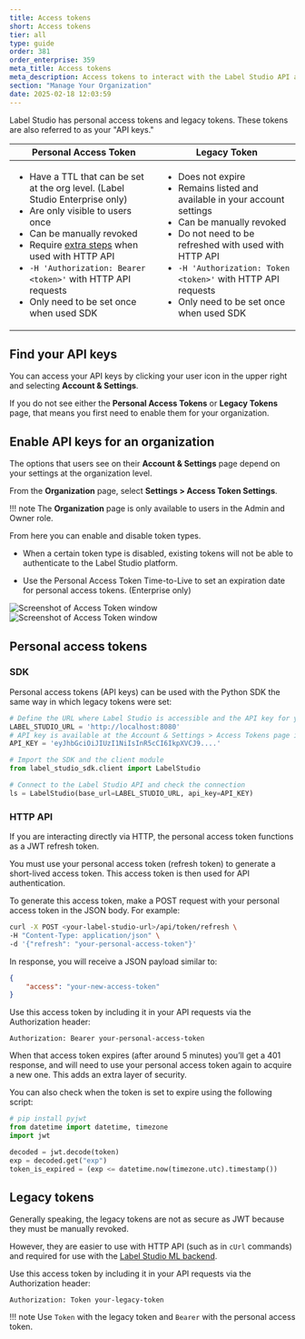 ```yaml
---
title: Access tokens
short: Access tokens
tier: all
type: guide
order: 381
order_enterprise: 359
meta_title: Access tokens
meta_description: Access tokens to interact with the Label Studio API and SDK. 
section: "Manage Your Organization"
date: 2025-02-18 12:03:59
---
```


Label Studio has personal access tokens and legacy tokens. These tokens are also referred to as your "API keys." 

<table>
<thead>
  <tr>
    <th>Personal Access Token</th>
    <th>Legacy Token</th>
  </tr>
  </thead>
  <tr>
  <td>
    <ul>
        <li>Have a TTL that can be set at the org level. (Label Studio Enterprise only)
        <li>Are only visible to users once
        <li>Can be manually revoked
        <li>Require <a href="#HTTP-API">extra steps</a> when used with HTTP API
        <li> <code>-H 'Authorization: Bearer &lt;token&gt;'</code> with HTTP API requests
        <li>Only need to be set once when used SDK
    </ul>
  </td>
  <td>
    <ul>
        <li>Does not expire
        <li>Remains listed and available in your account settings
        <li>Can be manually revoked
        <li>Do not need to be refreshed with used with HTTP API
        <li> <code>-H 'Authorization: Token  &lt;token&gt;'</code> with HTTP API requests
        <li>Only need to be set once when used SDK
    </ul>
  </td>
  </tr>
</table>

## Find your API keys

You can access your API keys by clicking your user icon in the upper right and selecting **Account & Settings**. 

If you do not see either the **Personal Access Tokens** or **Legacy Tokens** page, that means you first need to enable them for your organization.

## Enable API keys for an organization

The options that users see on their **Account & Settings** page depend on your settings at the organization level. 

From the **Organization** page, select **Settings > Access Token Settings**. 

<div class="enterprise-only">

!!! note
    The **Organization** page is only available to users in the Admin and Owner role.

</div>

From here you can enable and disable token types. 

* When a certain token type is disabled, existing tokens will not be able to authenticate to the Label Studio platform. 

* Use the Personal Access Token Time-to-Live to set an expiration date for personal access tokens. (Enterprise only)

<div class="enterprise-only">

<img src="/images/admin/token-settings.png" style="max-width: 668px" alt="Screenshot of Access Token window">

</div>

<div class="opensource-only">

<img src="/images/admin/token-settings-lso.png" style="max-width: 475px" alt="Screenshot of Access Token window">

</div>

## Personal access tokens

### SDK

Personal access tokens (API keys) can be used with the Python SDK the same way in which legacy tokens were set:

```python
# Define the URL where Label Studio is accessible and the API key for your user account
LABEL_STUDIO_URL = 'http://localhost:8080'
# API key is available at the Account & Settings > Access Tokens page in Label Studio UI
API_KEY = 'eyJhbGciOiJIUzI1NiIsInR5cCI6IkpXVCJ9....'

# Import the SDK and the client module
from label_studio_sdk.client import LabelStudio

# Connect to the Label Studio API and check the connection
ls = LabelStudio(base_url=LABEL_STUDIO_URL, api_key=API_KEY)

```

### HTTP API

If you are interacting directly via HTTP, the personal access token functions as a JWT refresh token.

You must use your personal access token (refresh token) to generate a short-lived access token. This access token is then used for API authentication.

To generate this access token, make a POST request with your personal access token in the JSON body. For example:
     
```bash
curl -X POST <your-label-studio-url>/api/token/refresh \
-H "Content-Type: application/json" \
-d '{"refresh": "your-personal-access-token"}'
```

In response, you will receive a JSON payload similar to:
     
```json
{
    "access": "your-new-access-token"
}
```

Use this access token by including it in your API requests via the Authorization header:
     
```http
Authorization: Bearer your-personal-access-token
```

When that access token expires (after around 5 minutes) you’ll get a 401 response, and will need to use your personal access token again to acquire a new one. This adds an extra layer of security.

You can also check when the token is set to expire using the following script:

```python
# pip install pyjwt
from datetime import datetime, timezone
import jwt

decoded = jwt.decode(token)
exp = decoded.get("exp")
token_is_expired = (exp <= datetime.now(timezone.utc).timestamp())
```


## Legacy tokens

Generally speaking, the legacy tokens are not as secure as JWT because they must be manually revoked. 

However, they are easier to use with HTTP API (such as in `cUrl` commands) and required for use with the [Label Studio ML backend](https://github.com/HumanSignal/label-studio-ml-backend).

Use this access token by including it in your API requests via the Authorization header:
     
```http
Authorization: Token your-legacy-token
```

!!! note
    Use `Token` with the legacy token and `Bearer` with the personal access token. 

